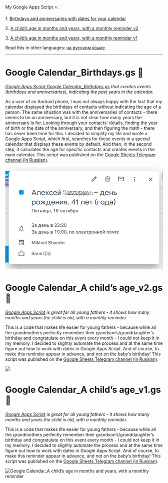 My Google Apps Script :star::

1\. [Birthdays and anniversaries with dates for your calendar](#google-calendar_birthdaysgs-underage)

2\. [A child’s age in months and years, with a monthly reminder v2](#google-calendar_a-childs-age_v2gs-baby)

3\. [A child’s age in months and years, with a monthly reminder v1](#google-calendar_a-childs-age_v1gs-baby)

Read this in other languages: [на русском языке](README.ru.md).

_____________

# Google Calendar_Birthdays.gs :underage:

*[Google Apps Script Google Calendar_Birthdays.gs](Google%20Calendar_Birthdays.gs) that creates events (birthdays and anniversaries), indicating the past years in the calendar.*

As a user of an Android phone, I was not always happy with the fact that my calendar displayed the birthdays of contacts without indicating the age of a person. The same situation was with the anniversaries of contacts - there seems to be an anniversary, but it is not clear how many years the anniversary is for. Looking through your contacts' details, finding the year of birth or the date of the anniversary, and then figuring the math - there has never been time for this. I decided to simplify my life and wrote a Google Apps Script, which first, searches for these events in a special calendar that displays these events by default. And then, in the second step, it calculates the age for specific contacts and creates events in the main calendar. This script was published on the [Google Sheets Telegram channel (in Russian)](https://t.me/google_sheets/365).

![Google Calendar_Birthdays and anniversaries with dates for your calendar](Google%20Calendar_Birthdays.png)

# Google Calendar_A child’s age_v2.gs :baby:

*[Google Apps Script](Google%20Calendar_A%20child’s%20age_v2.gs) is great for all young fathers - it shows how many months and years the child is old, with a monthly reminder.*

This is a code that makes life easier for young fathers - because while all the grandmothers perfectly remember their grandson’s/granddaughter’s birthday and congratulate on this event every month - I could not keep it in my memory. I decided to slightly automate the process and at the same time figure out how to work with dates in Google Apps Script. And of course, to make this reminder appear in advance, and not on the baby’s birthday! This script was published on the [Google Sheets Telegram channel (in Russian)](https://t.me/google_sheets/435).

![](Google%20Calendar_A%20child’s%20age_v2.png)

# Google Calendar_A child’s age_v1.gs :baby:

*[Google Apps Script](Google%20Calendar_A%20child’s%20age_v1.gs) is great for all young fathers - it shows how many months and years the child is old, with a monthly reminder.*

This is a code that makes life easier for young fathers - because while all the grandmothers perfectly remember their grandson’s/granddaughter’s birthday and congratulate on this event every month - I could not keep it in my memory. I decided to slightly automate the process and at the same time figure out how to work with dates in Google Apps Script. And of course, to make this reminder appear in advance, and not on the baby’s birthday! This script was published on the [Google Sheets Telegram channel (in Russian)](https://t.me/google_sheets/435).

![Google Calendar_A child’s age in months and years, with a monthly reminder](Google%20Calendar_A%20child’s%20age_v1.png)

